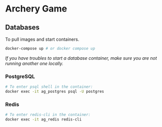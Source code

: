# Archery Game


## Databases

To pull images and start containers. 
```bash
docker-compose up # or docker compose up
```
*If you have troubles to start a database container, make sure you are not running another one locally.*

### PostgreSQL
```bash
# To enter psql shell in the container:
docker exec -it ag_postgres psql -U postgres
```

### Redis
```bash
# To enter redis-cli in the container:
docker exec -it ag_redis redis-cli
```

